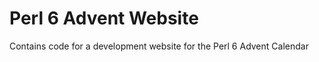 Perl 6 Advent Website
=====

Contains code for a development website for the Perl 6 Advent Calendar
